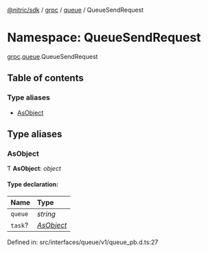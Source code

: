 [@nitric/sdk](../README.md) / [grpc](grpc.md) / [queue](grpc.queue.md) / QueueSendRequest

# Namespace: QueueSendRequest

[grpc](grpc.md).[queue](grpc.queue.md).QueueSendRequest

## Table of contents

### Type aliases

- [AsObject](grpc.queue.queuesendrequest.md#asobject)

## Type aliases

### AsObject

Ƭ **AsObject**: *object*

#### Type declaration:

Name | Type |
:------ | :------ |
`queue` | *string* |
`task`? | [*AsObject*](grpc.queue.nitrictask.md#asobject) |

Defined in: src/interfaces/queue/v1/queue_pb.d.ts:27
